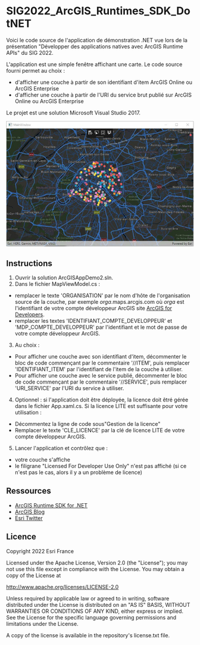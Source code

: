 # SIG2022_ArcGIS_Runtimes_SDK_DotNET

Voici le code source de l'application de démonstration .NET vue lors de la présentation "Développer des applications natives avec ArcGIS Runtime APIs" du SIG 2022.

L'application est une simple fenêtre affichant une carte.
Le code source fourni permet au choix :
- d'afficher une couche à partir de son identifiant d'item ArcGIS Online ou ArcGIS Enterprise
- d'afficher une couche à partir de l'URI du service brut publié sur ArcGIS Online ou ArcGIS Enterprise

Le projet est une solution Microsoft Visual Studio 2017.

![screenshot](screenshot.jpg)

## Instructions

1. Ouvrir la solution ArcGISAppDemo2.sln.
2. Dans le fichier MapViewModel.cs :
- remplacer le texte 'ORGANISATION' par le nom d'hôte de l'organisation source de la couche, par exemple *orga*.maps.arcgis.com où *orga* est l'identifiant de votre compte développeur ArcGIS site [ArcGIS for Developers](https://developers.arcgis.com/).
- remplacer les textes 'IDENTIFIANT_COMPTE_DEVELOPPEUR' et 'MDP_COMPTE_DEVELOPPEUR' par l'identifiant et le mot de passe de votre compte développeur ArcGIS.
3. Au choix :
- Pour afficher une couche avec son identifiant d'item, décommenter le bloc de code commençant par le commentaire '//ITEM', puis remplacer 'IDENTIFIANT_ITEM' par l'identifiant de l'item de la couche à utiliser.
- Pour afficher une couche avec le service publié, décommenter le bloc de code commençant par le commentaire '//SERVICE', puis remplacer 'URI_SERVICE' par l'URI du service à utiliser.
4. Optionnel : si l'application doit être déployée, la licence doit êtré gérée dans le fichier App.xaml.cs. Si la licence LITE est suffisante pour votre utilisation :
- Décommentez la ligne de code sous"Gestion de la licence"
- Remplacer le texte 'CLE_LICENCE' par la clé de licence LITE de votre compte développeur ArcGIS.
5. Lancer l'application et contrôlez que :
- votre couche s'affiche
- le filigrane "Licensed For Developer Use Only" n'est pas affiché (si ce n'est pas le cas, alors il y a un problème de licence)

## Ressources

* [ArcGIS Runtime SDK for .NET](https://developers.arcgis.com/net/)
* [ArcGIS Blog](https://blogs.esri.com/esri/arcgis/)  
* [Esri Twitter](https://twitter.com/esri)

## Licence  

Copyright 2022 Esri France 

Licensed under the Apache License, Version 2.0 (the "License"); you may not 
use this file except in compliance with the License. You may obtain a copy 
of the License at

http://www.apache.org/licenses/LICENSE-2.0

Unless required by applicable law or agreed to in writing, software 
distributed under the License is distributed on an "AS IS" BASIS, WITHOUT 
WARRANTIES OR CONDITIONS OF ANY KIND, either express or implied. See the 
License for the specific language governing permissions and limitations 
under the License.

A copy of the license is available in the repository's license.txt file.